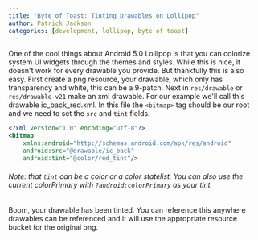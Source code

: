 ```yaml
---
title: "Byte of Toast: Tinting Drawables on Lollipop"
author: Patrick Jackson
categories: [development, lollipop, byte of toast]
---
```


One of the cool things about Android 5.0 Lollipop is that you can colorize system UI widgets through the themes and styles.
 While this is nice, it doesn't work for every drawable you provide.
 But thankfully this is also easy.
 First create a png resource, your drawable, which only has transparency and white, this can be a 9-patch.
 Next in `res/drawable` or `res/drawable-v21` make an xml drawable.
 For our example we'll call this drawable ic_back_red.xml.
 In this file the `<bitmap>` tag should be our root and we need to set the `src` and `tint` fields.
 
```xml
<?xml version="1.0" encoding="utf-8"?>
<bitmap
    xmlns:android="http://schemas.android.com/apk/res/android"
    android:src="@drawable/ic_back"
    android:tint="@color/red_tint"/>
```

###### Note: that `tint` can be a color or a color statelist. You can also use the current colorPrimary with `?android:colorPrimary` as your tint.

Boom, your drawable has been tinted.
 You can reference this anywhere drawables can be referenced and it will use the appropriate resource bucket for the original png.
